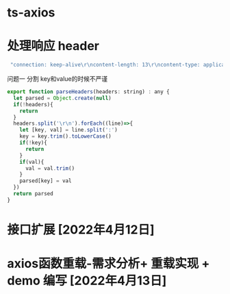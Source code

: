 # ts-axios
# 处理响应 header
```bash
 "connection: keep-alive\r\ncontent-length: 13\r\ncontent-type: application/json; charset=utf-8\r\ndate: Thu, 07 Apr 2022 02:33:10 GMT\r\netag: W/\"d-Ssxx4FRxEutDLwo2+xkkxKc4y0k\"\r\nx-powered-by: Express\r\n"
```
问题一  分割 key和value的时候不严谨
```js
export function parseHeaders(headers: string) : any {
  let parsed = Object.create(null)
  if(!headers){
    return 
  }
  headers.split('\r\n').forEach((line)=>{
    let [key, val] = line.split(':')
    key = key.trim().toLowerCase()
    if(!key){
      return
    }
    if(val){
      val = val.trim()
    }
    parsed[key] = val
  })
  return parsed
}
```
# 接口扩展 [2022年4月12日]

# axios函数重载-需求分析+ 重载实现 + demo 编写 [2022年4月13日] 






